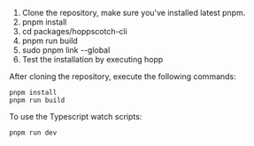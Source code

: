 1. Clone the repository, make sure you've installed latest pnpm. 
2. pnpm install 
3. cd packages/hoppscotch-cli 
4. pnpm run build 
5. sudo pnpm link --global 
6. Test the installation by executing hopp

After cloning the repository, execute the following commands:

```shell
pnpm install
pnpm run build
```


To use the Typescript watch scripts:


```shell
pnpm run dev
```